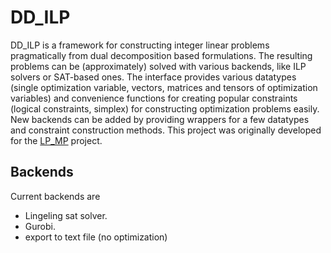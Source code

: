# DD_ILP
DD_ILP is a framework for constructing integer linear problems pragmatically from dual decomposition based formulations. The resulting problems can be (approximately) solved with various backends, like ILP solvers or SAT-based ones. 
The interface provides various datatypes (single optimization variable, vectors, matrices and tensors of optimization variables) and convenience functions for creating popular constraints (logical constraints, simplex) for constructing optimization problems easily.
New backends can be added by providing wrappers for a few datatypes and constraint construction methods.
This project was originally developed for the [LP_MP](https://github.com/pawelswoboda/LP_MP.git) project.

## Backends
Current backends are
* Lingeling sat solver.
* Gurobi.
* export to text file (no optimization)

